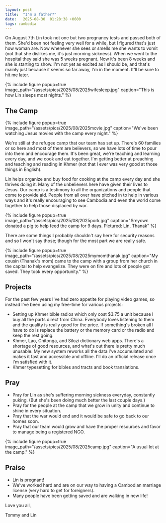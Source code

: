 ```yaml
---
layout: post
title:  "I'm a father?"
date:   2025-08-30  01:28:38 +0600
tags: cambodia
---
```


On August 7th Lin took not one but two pregnancy tests and passed both of them. She'd been not feeling very well for a while, but I figured that's just how woman are. Now whenever she sees or smells me she wants to vomit (not that she dislikes me, it's just morning sickness). When we went to the hospital they said she was 5 weeks pregnant. Now it's been 8 weeks and she is starting to show. I'm not yet as excited as I should be, and that's mainly just because it seems so far away, I'm in the moment. It'll be sure to hit me later.

{% include figure popup=true image_path="/assets/pics/2025/08/2025wifesleep.jpg" caption="This is how Lin sleeps most nights." %}

## The Camp

{% include figure popup=true image_path="/assets/pics/2025/08/2025movie.jpg" caption="We've been watching Jesus movies with the camp every night." %}

We're still at the refugee camp that our team has set up. There's 60 families or so here and most of them are believers, so we have lots of time to pour into them and encourage them. It's been great, we're teaching and learning every day, and we cook and eat together. I'm getting better at preaching and teaching and reading in Khmer (not that I ever was very good at those things in English).

Lin helps organize and buy food for cooking at the camp every day and she thrives doing it. Many of the unbelievers here have given their lives to Jesus. Our camp is a testimony to all the organizations and people that come to provide aid. People from all over have pitched in to help in various ways and it's really encouraging to see Cambodia and even the world come together to help those displaced by war.

{% include figure popup=true image_path="/assets/pics/2025/08/2025pork.jpg" caption="Sreyown donated a pig to help feed the camp for 9 days. Pictured: Lin, Thanak" %}

There are some things I probably shouldn't say here for security reasons and so I won't say those; though for the most part we are really safe.

{% include figure popup=true image_path="/assets/pics/2025/08/2025mymomthanak.jpg" caption="My cousin (Thanak's mom) came to the camp with a group from her church in the capital to help evangelize. They were on fire and lots of people got saved. They took every opportunity." %}

## Projects

For the past few years I've had zero appetite for playing video games, so instead I've been using my free-time for various projects:
- Setting up Khmer bible radios which only cost $3.75 a unit because I buy all the parts direct from China. Everybody loves listening to them and the quality is really good for the price. If something's broken all I have to do is replace the battery or the memory card or the radio and keep the rest going.
- Khmer, Lao, Chitonga, and Silozi dictionary web apps. There's a shortage of good resources, and what's out there is pretty much unusable.
My new system reworks all the data I've accumulated and makes it fast and accessible and offline. I'll do an official release once I'm satisfied with it.
- Khmer typesetting for bibles and tracts and book translations.

## Pray
- Pray for Lin as she's suffering morning sickness everyday, constantly puking. (But she's been doing much better the last couple days.)
- Pray for the people at the camp that we grow in unity and continue to shine in every situation. 
- Pray that the war would end and it would be safe to go back to our homes soon.
- Pray that our team would grow and have the proper resources and favor to manage being a registered NGO.

{% include figure popup=true image_path="/assets/pics/2025/08/2025camp.jpg" caption="A usual lot at the camp." %}

## Praise
- Lin is pregnant!
- We've worked hard and are on our way to having a Cambodian marriage license (very hard to get for foreigners).
- Many people have been getting saved and are walking in new life!

Love you all,

Tommy and Lin

